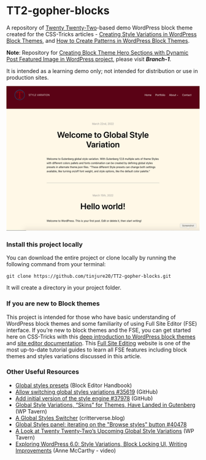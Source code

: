 # TT2-gopher-blocks
A repository of [Twenty Twenty-Two](https://wordpress.org/themes/twentytwentytwo/)-based demo WordPress block theme created for the CSS-Tricks articles - [Creating Style Variations in WordPress Block Themes](https://css-tricks.com/creating-style-variations-in-wordpress-block-themes/), and [How to Create Patterns in WordPress Block Themes]().

**Note**: Repository for [Creating Block Theme Hero Sections with Dynamic Post Featured Image in WordPress project](https://css-tricks.com/?p=373057&preview=1&_ppp=39b4c6cfd9), please visit _**Branch-1**_.

It is intended as a learning demo only; not intended for distribution or use in production sites.

![image](./screenshot.png)

### Install this project locally
You can download the entire project or clone locally by running the following command from your terminal:

```
git clone https://github.com/tinjure20/TT2-gopher-blocks.git
```

It will create a directory in your project folder.


### If you are new to Block themes

This project is intended for those who have basic understanding of WordPress block themes and some familiarity of using Full Site Editor (FSE) interface. If you’re new to block themes and the FSE, you can get started here on CSS-Tricks with this [deep introduction to WordPress block themes](https://css-tricks.com/a-deep-introduction-to-wordpress-block-themes/#creating-wordpress-block-themes) and [site editor documentation](https://wordpress.org/support/article/site-editor/). This [Full Site Editing](https://fullsiteediting.com/) website is one of the most up-to-date tutorial guides to learn all FSE features including block themes and styles variations discussed in this article. 

### Other Useful Resources

* [Global styles presets](https://developer.wordpress.org/block-editor/how-to-guides/themes/create-block-theme/#global-styles-presets) (Block Editor Handbook)
* [Allow switching global styles variations #35619](https://github.com/WordPress/gutenberg/pull/35619) (GitHub)
* [Add initial version of the style engine #37978](https://github.com/WordPress/gutenberg/pull/37978) (GitHub)
* [Global Style Variations, “Skins” for Themes, Have Landed in Gutenberg](https://wptavern.com/global-style-variations-skins-for-themes-have-landed-in-gutenberg) (WP Tavern)
* [A Global Styles Switcher](https://critterverse.blog/2021/11/10/a-global-styles-switcher/) (critterverse.blog)
* [Global Styles panel: iterating on the "Browse styles" button #40478](https://github.com/WordPress/gutenberg/issues/40478)
* [A Look at Twenty Twenty-Two’s Upcoming Global Style Variations](https://wptavern.com/a-look-at-twenty-twenty-twos-upcoming-global-style-variations) (WP Tavern)
* [Exploring WordPress 6.0: Style Variations, Block Locking UI, Writing Improvements](https://www.youtube.com/watch?v=abaaVKl-beM) (Anne McCarthy - video) 